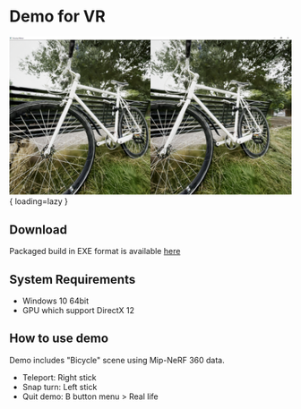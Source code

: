 # Demo for VR

![](images/demo1280vr.png){ loading=lazy }  

## Download

Packaged build in EXE format is available [here](https://s3.ap-northeast-1.wasabisys.com/whisperrealtime/3dGaussiansPluginDemo-VR-v1.0.zip)

## System Requirements

- Windows 10 64bit
- GPU which support DirectX 12

## How to use demo

Demo includes "Bicycle" scene using Mip-NeRF 360 data.

- Teleport: Right stick
- Snap turn: Left stick
- Quit demo: B button menu > Real life

